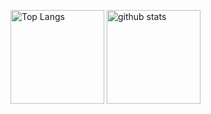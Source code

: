 <p align="left"> 
    <img alt="Top Langs" height="150px" src="https://github-readme-stats.vercel.app/api/top-langs/?username=na2na-p&layout=compact&theme=radical&count_private=true">
    <img alt="github stats" height="150px" src="https://github-readme-stats.vercel.app/api?username=na2na-p&theme=radical&show_icons=true">
</p>
